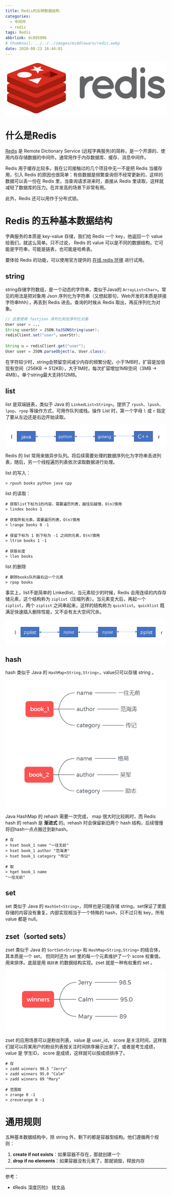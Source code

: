 ```yaml
---
title: Redis的五种数据结构
categories:
  - 中间件
  - redis
tags: Redis
abbrlink: dc895096
# thumbnail: ../../../images/middleware/redis.webp
date: 2020-08-23 16:44:01
---
```


![](../../../images/middleware/redis.webp)

# 什么是Redis

[Redis](https://redis.io/) 是 Remote Dictionary Service (远程字典服务)的简称，是一个开源的、使用内存存储数据的中间件。通常用作于内存数据库、缓存、消息中间件。

Redis 用于缓存比较多。我在公司接触过的几个项目中无一不是把 Redis 当缓存用，引入 Redis 的原因也很简单：有些数据是频繁查询但不经常更新的，这样的数据可以丢一份在 Redis 里，当查询请求进来时，直接从 Redis 里读取，这样就减轻了数据库的压力。在并发高的场景下非常有用。

此外，Redis 还可以用作于分布式锁。

<!-- more -->


# Redis 的五种基本数据结构

字典服务的本质是 key-value 存储，我们给 Redis 一个 key，他返回一个 value 给我们，就这么简单。只不过说， Redis 的 value 可以是不同的数据结构，它可能是字符串，可能是链表，也可能是哈希表。

要体验 Redis 的功能，可以使用官方提供的 [在线 redis 环境](https://try.redis.io/) 进行试用。

## string

string存储字符数组，是一个动态的字符串，类似于Java的 `ArrayList<Char>`。常见的用法是把对象用 Json 序列化为字符串（又想起那句，Web开发的本质是拼接字符串hhh），再丢到 Redis 进去。查询的时候从 Redis 取出，再反序列化为对象。

```java
// 这里使用 fastjson 序列化和反序列化对象
User user = ...
String userStr = JSON.toJSONString(user);
redisClient.set("user"，userStr);

String u = redisClient.get("user");
User user = JSON.parseObject(u, User.class);  
```

在字符较少时，string会预留空间减少内存的频繁分配，小于1MB时，扩容是加倍现有空间（256KB -> 512KB），大于1M时，每次扩容增加1MB空间（3MB -> 4MB）。单个string最大支持512MB。


## list

list 是双端链表，类似于 Java 的 `LinkedList<String>`。提供了 `rpush`、`lpush`、`lpop`、`rpop` 等操作方式，可用作队列或栈。操作 List 时，第一个字母 `l` 或 `r` 指定了要从左边还是右边开始读取。

![books](../../../images/middleware/redis-list.png)

Redis 的 list 常用来做异步队列。将后续需要处理的数据序列化为字符串丢进列表，随后，另一个线程遍历列表依次读取数据进行处理。

list 的写入：

```
> rpush books python java cpp
```

list 的读取：

```
# 获取list下标为1的内容，需要遍历列表，越往后越慢，O(n)慎用
> lindex books 1

# 获取所有元素，需要遍历列表，O(n)慎用
> lrange books 0 -1

# 保留下标为 1 到下标为 -1 之间的元素，O(n)慎用
> ltrim books 1 -1

# 获取长度
> llen books
```

list 的删除

```
# 删除books队列最右边一个元素
> rpop books
```

事实上，list不是简单的 Linkedlist，当元素较少的时候，Redis 会用连续的内存存储元素，这个结构称为 `ziplist`（压缩列表）。当元素变大后，再起一个 `ziplist`，两个 `ziplist` 之间串起来，这样的结构称为 `quicklist`。`quicklist` 既满足快速插入删除性能，又不会有太大空间冗余。

![quicklist](../../../images/middleware/redis-quicklist.png)


## hash

hash 类似于 Java 的 `HashMap<String,String>`，value只可以存储 string 。

![hash](../../../images/middleware/redis-hash.png)

Java HashMap 的 rehash 需要一次完成， map 很大时比较耗时，而 Redis hash 的 rehash 是 **渐进式** 的。rehash 时会保留新旧两个 hash 结构，后续慢慢将旧hash一点点搬迁到新hash。

```
# 存
> hset book_1 name "一往无前"
> hset book_1 author "范海涛"
> hset book_1 category "传记"

# 取
> hget book_1 name
"一往无前"
```

## set

set 类似于 Java 的 `HashSet<String>`，同样也是只能存储 string，set保证了里面存储的内容没有重复。内部实现相当于一个特殊的 hash，只不过只有 key，所有 value 都是 null。

## zset（sorted sets）

zset 类似于 Java 的 `SortSet<String>` 和 `HashMap<String,String>` 的结合体，其本质是一个 set， 但同时还为 set 里的每一个元素维护了一个 score 权重值，用来排序。底层是用 `跳跃表` 的数据结构实现。zset 就是一种有权重的 set 。

![zset](../../../images/middleware/redis-zset.png)

zset 的应用场景可以是粉丝列表，value 是 user_id， score 是关注时间，这样我们就可以将某用户的粉丝列表按关注时间排序展示出来了。或者是考生成绩， value 是 学生ID， score 是成绩，这样就可以按成绩排序了。

```
# 存
> zadd winners 98.5 "Jerry"
> zadd winners 95.0 "Calm"
> zadd winners 89 "Mary"

# 范围取
> zrange 0 -1
> zreverange 0 -1
```

# 通用规则

五种基本数据结构中，除 string 外，剩下的都是容器型结构。他们遵循两个规则：

1. **create if not exists**：如果容器不存在，那就创建一个
2. **drop if no elements**：如果容器没有元素了，那就销毁，释放内存

---

参考：
- 《Redis 深度历险》 钱文品
